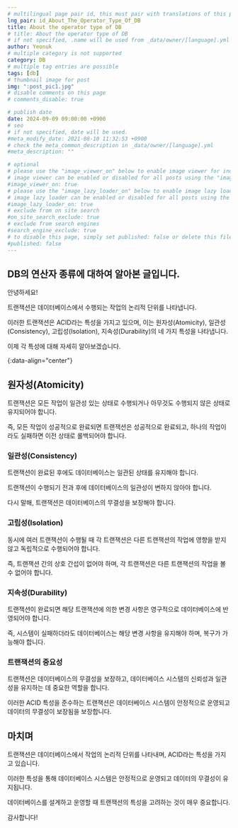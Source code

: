 ```yaml
---
# multilingual page pair id, this must pair with translations of this page. (This name must be unique)
lng_pair: id_About_The_Operator_Type_Of_DB
title: About the operator type of DB
# title: About the operator type of DB
# if not specified, .name will be used from _data/owner/[language].yml
author: Yeonuk
# multiple category is not supported
category: DB
# multiple tag entries are possible
tags: [db]
# thumbnail image for post
img: ":post_pic1.jpg"
# disable comments on this page
# comments_disable: true

# publish date
date: 2024-09-09 09:00:00 +0900
# seo
# if not specified, date will be used.
#meta_modify_date: 2021-08-10 11:32:53 +0900
# check the meta_common_description in _data/owner/[language].yml
#meta_description: ""

# optional
# please use the "image_viewer_on" below to enable image viewer for individual pages or posts (_posts/ or [language]/_posts folders).
# image viewer can be enabled or disabled for all posts using the "image_viewer_posts: true" setting in _data/conf/main.yml.
#image_viewer_on: true
# please use the "image_lazy_loader_on" below to enable image lazy loader for individual pages or posts (_posts/ or [language]/_posts folders).
# image lazy loader can be enabled or disabled for all posts using the "image_lazy_loader_posts: true" setting in _data/conf/main.yml.
#image_lazy_loader_on: true
# exclude from on site search
#on_site_search_exclude: true
# exclude from search engines
#search_engine_exclude: true
# to disable this page, simply set published: false or delete this file
#published: false
---
```


<!-- outline-start -->

## DB의 연산자 종류에 대하여 알아본 글입니다.

안녕하세요!

트랜잭션은 데이터베이스에서 수행되는 작업의 논리적 단위를 나타냅니다.

이러한 트랜잭션은 ACID라는 특성을 가지고 있으며, 이는 원자성(Atomicity), 일관성(Consistency), 고립성(Isolation), 지속성(Durability)의 네 가지 특성을 나타냅니다.

이제 각 특성에 대해 자세히 알아보겠습니다.

{:data-align="center"}

<!-- outline-end -->

## 원자성(Atomicity)

트랜잭션은 모든 작업이 일관성 있는 상태로 수행되거나 아무것도 수행되지 않은 상태로 유지되어야 합니다.

즉, 모든 작업이 성공적으로 완료되면 트랜잭션은 성공적으로 완료되고, 하나의 작업이라도 실패하면 이전 상태로 롤백되어야 합니다.

### 일관성(Consistency)

트랜잭션이 완료된 후에도 데이터베이스는 일관된 상태를 유지해야 합니다.

트랜잭션이 수행되기 전과 후에 데이터베이스의 일관성이 변하지 않아야 합니다.

다시 말해, 트랜잭션은 데이터베이스의 무결성을 보장해야 합니다.

### 고립성(Isolation)

동시에 여러 트랜잭션이 수행될 때 각 트랜잭션은 다른 트랜잭션의 작업에 영향을 받지 않고 독립적으로 수행되어야 합니다.

즉, 트랜잭션 간의 상호 간섭이 없어야 하며, 각 트랜잭션은 다른 트랜잭션의 작업을 볼 수 없어야 합니다.

### 지속성(Durability)

트랜잭션이 완료되면 해당 트랜잭션에 의한 변경 사항은 영구적으로 데이터베이스에 반영되어야 합니다.

즉, 시스템이 실패하더라도 데이터베이스는 해당 변경 사항을 유지해야 하며, 복구가 가능해야 합니다.

### 트랜잭션의 중요성

트랜잭션은 데이터베이스의 무결성을 보장하고, 데이터베이스 시스템의 신뢰성과 일관성을 유지하는 데 중요한 역할을 합니다.

이러한 ACID 특성을 준수하는 트랜잭션은 데이터베이스 시스템이 안정적으로 운영되고 데이터의 무결성이 보장됨을 보장합니다.

## 마치며

트랜잭션은 데이터베이스에서 작업의 논리적 단위를 나타내며, ACID라는 특성을 가지고 있습니다.

이러한 특성을 통해 데이터베이스 시스템은 안정적으로 운영되고 데이터의 무결성이 유지됩니다.

데이터베이스를 설계하고 운영할 때 트랜잭션의 특성을 고려하는 것이 매우 중요합니다.

감사합니다!
